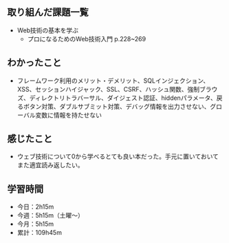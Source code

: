## 取り組んだ課題一覧
- Web技術の基本を学ぶ
    - プロになるためのWeb技術入門 p.228~269
## わかったこと
- フレームワーク利用のメリット・デメリット、SQLインジェクション、XSS、セッションハイジャック、SSL、CSRF、ハッシュ関数、強制ブラウズ、ディレクトリトラバーサル、ダイジェスト認証、hiddenパラメータ、戻るボタン対策、ダブルサブミット対策、デバッグ情報を出力させない、グローバル変数に情報を持たせない    
## 感じたこと
- ウェブ技術について0から学べるとても良い本だった。手元に置いておいてまた適宜読み返したい。
## 学習時間
- 今日：2h15m
- 今週：5h15m（土曜〜）
- 今月：5h15m
- 累計：109h45m

